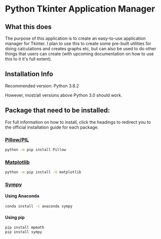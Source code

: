 # Python Tkinter Application Manager

## What this does

The purpose of this application is to create an
easy-to-use application manager for Tkinter. I plan to
use this to create some pre-built utilities for doing
calculations and creates graphs etc, but can also be
used to do other things that users can create (with
upcoming documentation on how to use this to it it's
full extent).

## Installation Info

Recommended version: Python 3.8.2

However, most/all versions above Python 3.0 should work.

## Package that need to be installed:

For full information on how to install, click the headings to
redirect you to the official installation guide for each package.

### [Pillow/PIL](https://pillow.readthedocs.io/en/stable/installation.html)

```bash
python -m pip install Pillow
```

### [Matplotlib](https://matplotlib.org/3.1.1/users/installing.html)

```bash
python -m pip install -U matplotlib
```

### [Sympy](https://docs.sympy.org/latest/install.html)

#### Using Anaconda

```bash
conda install -c anaconda sympy
```

#### Using pip

```bash
pip install mpmath
pip install sympy
```
